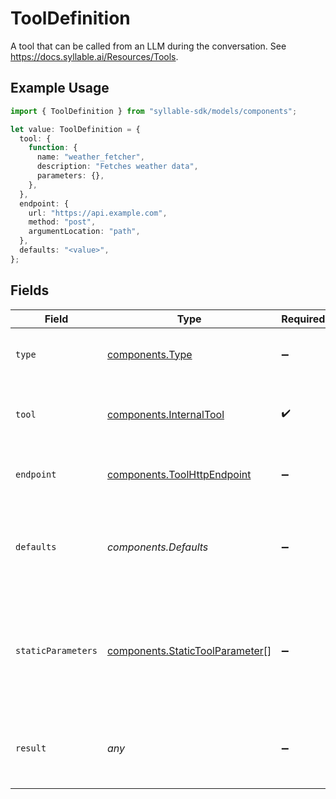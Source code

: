 # ToolDefinition

A tool that can be called from an LLM during the conversation. See https://docs.syllable.ai/Resources/Tools.

## Example Usage

```typescript
import { ToolDefinition } from "syllable-sdk/models/components";

let value: ToolDefinition = {
  tool: {
    function: {
      name: "weather_fetcher",
      description: "Fetches weather data",
      parameters: {},
    },
  },
  endpoint: {
    url: "https://api.example.com",
    method: "post",
    argumentLocation: "path",
  },
  defaults: "<value>",
};
```

## Fields

| Field                                                                                              | Type                                                                                               | Required                                                                                           | Description                                                                                        |
| -------------------------------------------------------------------------------------------------- | -------------------------------------------------------------------------------------------------- | -------------------------------------------------------------------------------------------------- | -------------------------------------------------------------------------------------------------- |
| `type`                                                                                             | [components.Type](../../models/components/type.md)                                                 | :heavy_minus_sign:                                                                                 | The action to take when the LLM calls the tool.                                                    |
| `tool`                                                                                             | [components.InternalTool](../../models/components/internaltool.md)                                 | :heavy_check_mark:                                                                                 | A tool definition to be used by the OpenAI API.                                                    |
| `endpoint`                                                                                         | [components.ToolHttpEndpoint](../../models/components/toolhttpendpoint.md)                         | :heavy_minus_sign:                                                                                 | The configuration for an HTTP API call.                                                            |
| `defaults`                                                                                         | *components.Defaults*                                                                              | :heavy_minus_sign:                                                                                 | The default values for the parameters of the function/tool call.                                   |
| `staticParameters`                                                                                 | [components.StaticToolParameter](../../models/components/statictoolparameter.md)[]                 | :heavy_minus_sign:                                                                                 | Parameters for the tool whose values should be set at config time (i.e., not provided by the LLM). |
| `result`                                                                                           | *any*                                                                                              | :heavy_minus_sign:                                                                                 | The optional result of the tool call. Only used for `context` tools.                               |